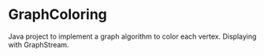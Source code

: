 # GraphColoring
Java project to implement a graph algorithm to color each vertex. Displaying with GraphStream.
